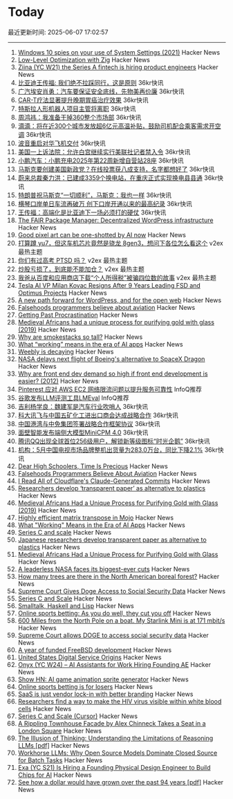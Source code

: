 # Today

最近更新时间: 2025-06-07 17:02:57

--- 
1. [Windows 10 spies on your use of System Settings (2021)](https://www.michaelhorowitz.com/Windows10.spying.onsettings.php) Hacker News
2. [Low-Level Optimization with Zig](https://alloc.dev/2025/06/07/zig_optimization) Hacker News
3. [Ziina (YC W21) the Series A fintech is hiring product engineers](https://ziina.notion.site/Senior-Backend-Engineer-8b6642ec52ac45869656c135e07c6e86) Hacker News
4. [比亚迪王传福: 我们绝不拉踩同行，这是原则](https://www.36kr.com/newsflashes/3325957394213378) 36kr快讯
5. [广汽埃安肖勇：汽车要保证安全底线，先物美再价廉](https://www.36kr.com/newsflashes/3325955606685957) 36kr快讯
6. [CAR-T疗法显著提升晚期胃癌治疗效果](https://www.36kr.com/newsflashes/3325955059804674) 36kr快讯
7. [特斯拉人形机器人项目主管将离职](https://www.36kr.com/newsflashes/3325945537210630) 36kr快讯
8. [周鸿祎：我准备干掉360整个市场部](https://www.36kr.com/newsflashes/3325944636139782) 36kr快讯
9. [滴滴：将在近300个城市发放超6亿元高温补贴，鼓励司机配合乘客需求开空调](https://www.36kr.com/newsflashes/3325944113637639) 36kr快讯
10. [波音重启对华飞机交付](https://www.36kr.com/newsflashes/3325943617710342) 36kr快讯
11. [美国一上诉法院：允许白宫继续实行美联社记者禁入令](https://www.36kr.com/newsflashes/3325942754404617) 36kr快讯
12. [小鹏汽车：小鹏充电2025年第22周新增自营站28座](https://www.36kr.com/newsflashes/3325942252497152) 36kr快讯
13. [马斯克要创建美国新政党？在线投票获八成支持，名字都想好了](https://www.36kr.com/newsflashes/3325941338024452) 36kr快讯
14. [蔚来总裁秦力洪：已建成3359个换电站，在重庆正式实现换电县县通](https://www.36kr.com/newsflashes/3325940578314753) 36kr快讯
15. [特朗普祝马斯克“一切顺利”，马斯克：我也一样](https://www.36kr.com/newsflashes/3325940084844800) 36kr快讯
16. [横琴口岸单日车流再破万 创下口岸开通以来的最高纪录](https://www.36kr.com/newsflashes/3325939465840901) 36kr快讯
17. [王传福：高端化是比亚迪下一场必须打的硬仗](https://www.36kr.com/newsflashes/3325938887600641) 36kr快讯
18. [The FAIR Package Manager: Decentralized WordPress infrastructure](https://joost.blog/path-forward-for-wordpress/) Hacker News
19. [Good pixel art can be one-shotted by AI now](https://gametorch.app/collections/7) Hacker News
20. [打算蹲 yu7，但这车机芯片竟然是骁龙 8gen3，想问下各位怎么看这个](https://www.v2ex.com/t/1136990) v2ex 最热主题
21. [你们有过高考 PTSD 吗？](https://www.v2ex.com/t/1136984) v2ex 最热主题
22. [炒股亏损了，到底能不能加仓？](https://www.v2ex.com/t/1136982) v2ex 最热主题
23. [我爸从百度和应用商店下载“个人所得税”被骗四位数的故事](https://www.v2ex.com/t/1136968) v2ex 最热主题
24. [Tesla AI VP Milan Kovac Resigns After 9 Years Leading FSD and Optimus Projects](https://gearmusk.com/2025/06/07/tesla-ai-vp-milan-kovac-resigns/) Hacker News
25. [A new path forward for WordPress, and for the open web](https://joost.blog/path-forward-for-wordpress/) Hacker News
26. [Falsehoods programmers believe about aviation](https://flightaware.engineering/falsehoods-programmers-believe-about-aviation/) Hacker News
27. [Getting Past Procrastination](https://spectrum.ieee.org/getting-past-procastination) Hacker News
28. [Medieval Africans had a unique process for purifying gold with glass (2019)](https://www.atlasobscura.com/articles/medieval-african-gold) Hacker News
29. [Why are smokestacks so tall?](https://practical.engineering/blog/2025/6/3/why-are-smokestacks-so-tall) Hacker News
30. [What “working” means in the era of AI apps](https://a16z.com/revenue-benchmarks-ai-apps/) Hacker News
31. [Weebly is decaying](https://www.articulation.blog/p/why-you-should-move-your-site-away-from-weebly) Hacker News
32. [NASA delays next flight of Boeing's alternative to SpaceX Dragon](https://theedgemalaysia.com/node/758199) Hacker News
33. [Why are front end dev demand so high if front end development is easier? (2012)](https://simonwillison.net/2012/Feb/13/why-are-front-end/) Hacker News
34. [Pinterest 应对 AWS EC2 网络限流问题以提升服务可靠性](https://www.infoq.cn/article/99ZKxeRx1kpDf69Id8om) InfoQ推荐
35. [谷歌发布LLM评测工具LMEval](https://www.infoq.cn/article/j28lozxmymI38Xbkysmv) InfoQ推荐
36. [吉利杨学良：魏建军是汽车行业吹哨人](https://www.36kr.com/newsflashes/3325868254521600) 36kr快讯
37. [科大讯飞与中国五矿化工进出口商会达成战略合作](https://www.36kr.com/newsflashes/3325828141361409) 36kr快讯
38. [中国港湾与中免集团签署战略合作框架协议](https://www.36kr.com/newsflashes/3325826980817411) 36kr快讯
39. [面壁智能发布端侧大模型MiniCPM 4.0](https://www.36kr.com/newsflashes/3325801322031361) 36kr快讯
40. [腾讯QQ出现全球首位256级用户，解锁新等级图标“时光企鹅”](https://www.36kr.com/newsflashes/3325741222865153) 36kr快讯
41. [机构：5月中国电视市场品牌整机出货量为283.0万台，同比下降2.1%](https://www.36kr.com/newsflashes/3325731328059907) 36kr快讯
42. [Dear High Schoolers, Time Is Precious](https://byronsharman.com/blog/dear-high-schoolers) Hacker News
43. [Falsehoods Programmers Believe About Aviation](https://flightaware.engineering/falsehoods-programmers-believe-about-aviation/) Hacker News
44. [I Read All of Cloudflare's Claude-Generated Commits](https://www.maxemitchell.com/writings/i-read-all-of-cloudflares-claude-generated-commits/) Hacker News
45. [Researchers develop ‘transparent paper’ as alternative to plastics](https://japannews.yomiuri.co.jp/science-nature/technology/20250605-259501/) Hacker News
46. [Medieval Africans Had a Unique Process for Purifying Gold with Glass (2019)](https://www.atlasobscura.com/articles/medieval-african-gold) Hacker News
47. [Highly efficient matrix transpose in Mojo](https://veitner.bearblog.dev/highly-efficient-matrix-transpose-in-mojo/) Hacker News
48. [What "Working" Means in the Era of AI Apps](https://a16z.com/revenue-benchmarks-ai-apps/) Hacker News
49. [Series C and scale](https://www.cursor.com/en/blog/series-c) Hacker News
50. [Japanese researchers develop transparent paper as alternative to plastics](https://japannews.yomiuri.co.jp/science-nature/technology/20250605-259501/) Hacker News
51. [Medieval Africans Had a Unique Process for Purifying Gold with Glass](https://www.atlasobscura.com/articles/medieval-african-gold) Hacker News
52. [A leaderless NASA faces its biggest-ever cuts](https://www.economist.com/science-and-technology/2025/06/04/a-leaderless-nasa-faces-its-biggest-ever-cuts) Hacker News
53. [How many trees are there in the North American boreal forest?](https://nsojournals.onlinelibrary.wiley.com/doi/10.1002/ecog.07677) Hacker News
54. [Supreme Court Gives Doge Access to Social Security Data](https://www.bloomberg.com/news/articles/2025-06-06/supreme-court-gives-doge-access-to-social-security-data) Hacker News
55. [Series C and Scale](https://www.cursor.com/en/blog/series-c) Hacker News
56. [Smalltalk, Haskell and Lisp](https://storytotell.org/smalltalk-haskell-and-lisp) Hacker News
57. [Online sports betting: As you do well, they cut you off](https://doc.searls.com/2025/05/21/online-sports-betting-is-for-losers/) Hacker News
58. [600 Miles from the North Pole on a boat. My Starlink Mini is at 171 mbit/s](https://old.reddit.com/r/Starlink/comments/1l0im21/currently_about_600_miles_from_the_north_pole_on/) Hacker News
59. [Supreme Court allows DOGE to access social security data](https://www.nbcnews.com/politics/supreme-court/supreme-court-trump-doge-social-security-data-access-elon-musk-rcna206515) Hacker News
60. [A year of funded FreeBSD development](https://www.daemonology.net/blog/2025-06-06-A-year-of-funded-FreeBSD.html) Hacker News
61. [United States Digital Service Origins](https://usdigitalserviceorigins.org/) Hacker News
62. [Onyx (YC W24) – AI Assistants for Work Hiring Founding AE](https://www.ycombinator.com/companies/onyx/jobs/Gm0Hw6L-founding-account-executive) Hacker News
63. [Show HN: AI game animation sprite generator](https://www.godmodeai.cloud/ai-sprite-generator) Hacker News
64. [Online sports betting is for losers](https://doc.searls.com/2025/05/21/online-sports-betting-is-for-losers/) Hacker News
65. [SaaS is just vendor lock-in with better branding](https://rwsdk.com/blog/saas-is-just-vendor-lock-in-with-better-branding) Hacker News
66. [Researchers find a way to make the HIV virus visible within white blood cells](https://www.theguardian.com/global-development/2025/jun/05/breakthrough-in-search-for-hiv-cure-leaves-researchers-overwhelmed) Hacker News
67. [Series C and Scale (Cursor)](https://www.cursor.com/en/blog/series-c) Hacker News
68. [A Rippling Townhouse Facade by Alex Chinneck Takes a Seat in a London Square](https://www.thisiscolossal.com/2025/05/alex-chinneck-a-week-at-the-knees/) Hacker News
69. [The Illusion of Thinking: Understanding the Limitations of Reasoning LLMs [pdf]](https://ml-site.cdn-apple.com/papers/the-illusion-of-thinking.pdf) Hacker News
70. [Workhorse LLMs: Why Open Source Models Dominate Closed Source for Batch Tasks](https://sutro.sh/blog/workhorse-llms-why-open-source-models-win-for-batch-tasks) Hacker News
71. [Exa (YC S21) Is Hiring a Founding Physical Design Engineer to Build Chips for AI](https://www.ycombinator.com/companies/exa-laboratories/jobs/9TXvyqt-founding-engineer-physical-design-vlsi-rtl) Hacker News
72. [See how a dollar would have grown over the past 94 years [pdf]](https://www.newyorklifeinvestments.com/assets/documents/education/investing-essentials-growthofadollar.pdf) Hacker News

